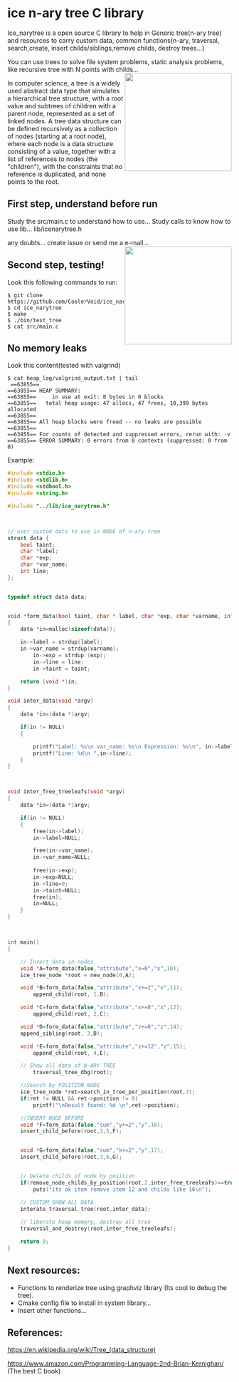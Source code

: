 # ice n-ary tree C library
Ice_narytree is a open source C library to help in Generic tree(n-ary tree) and resources to carry custom data, common functions(n-ary, traversal, search,create, insert childs/siblings,remove childs, destroy trees...)

You can use trees to solve file system problems, static analysis problems,  like recursive tree with N points with childs...
<img align="right" width="240" height="220" src="https://raw.githubusercontent.com/CoolerVoid/icenarytree/master/doc/wide-shot-isolated-tree-covered-snow-snowy-area-just-like-fairytale_181624-5468.jpg">

In computer science, a tree is a widely used abstract data type that simulates a hierarchical tree structure, with a root value and subtrees of children with a parent node, represented as a set of linked nodes. A tree data structure can be defined recursively as a collection of nodes (starting at a root node), where each node is a data structure consisting of a value, together with a list of references to nodes (the "children"), with the constraints that no reference is duplicated, and none points to the root.

First step, understand before run
--

Study the src/main.c to understand how to use...
Study calls to know how to use  lib...  lib/icenarytree.h

any doubts... create issue or send me a e-mail...
<img align="right" width="240" height="220" src="https://upload.wikimedia.org/wikipedia/commons/5/5f/Tree_%28computer_science%29.svg">

Second step, testing!
--


Look this following commands to run:
```
$ git clone https://github.com/CoolerVoid/ice_narytree
$ cd ice_narytree
$ make
$ ./bin/test_tree
$ cat src/main.c
```

No memory leaks
--

Look this content(tested with valgrind)
```
$ cat heap_log/valgrind_output.txt | tail 
 ==63855== 
==63855== HEAP SUMMARY:
==63855==     in use at exit: 0 bytes in 0 blocks
==63855==   total heap usage: 47 allocs, 47 frees, 10,399 bytes allocated
==63855== 
==63855== All heap blocks were freed -- no leaks are possible
==63855== 
==63855== For counts of detected and suppressed errors, rerun with: -v
==63855== ERROR SUMMARY: 0 errors from 0 contexts (suppressed: 0 from 0)
```

Example:
```c
#include <stdio.h>
#include <stdlib.h>
#include <stdbool.h>
#include <string.h>

#include "../lib/ice_narytree.h"



// user custom data to use in NODE of n-ary tree
struct data {
    bool taint;
    char *label;
    char *exp;
    char *var_name;
    int line;
};


typedef struct data data;


void *form_data(bool taint, char * label, char *exp, char *varname, int line)
{
	data *in=malloc(sizeof(data));

	in->label = strdup(label);
	in->var_name = strdup(varname);
        in->exp = strdup (exp);
        in->line = line;
        in->taint = taint;

	return (void *)in;
}

void inter_data(void *argv)
{
	data *in=(data *)argv;

	if(in != NULL)
	{

		printf("Label: %s\n var_name: %s\n Expression: %s\n", in->label,in->var_name,in->exp);
		printf("Line: %d\n ",in->line);
	}
}



void inter_free_treeleafs(void *argv)
{
	data *in=(data *)argv;

	if(in != NULL)
	{
		free(in->label);
		in->label=NULL;

		free(in->var_name);
		in->var_name=NULL;
	
		free(in->exp);
		in->exp=NULL;
		in->line=0;
		in->taint=NULL;
		free(in);
		in=NULL;
	}
}



int main()
{

	// Insert data in nodes
	void *A=form_data(false,"attribute","x=0","x",10);
	ice_tree_node *root = new_node(0,A);

	void *B=form_data(false,"attribute","x+=2","x",11);
        append_child(root, 1,B);

	void *C=form_data(false,"attribute","x+=8","x",12);
        append_child(root, 2,C);

	void *D=form_data(false,"attribute","z+=8","z",14);
	append_sibling(root, 3,D);

	void *E=form_data(false,"attribute","z+=12","z",15);
        append_child(root, 4,E);

	// Show all data of N-ARY TREE
    	traversal_tree_dbg(root);

	//Search by POSITION NODE
	ice_tree_node *ret=search_in_tree_per_position(root,3);
	if(ret != NULL && ret->position != 0)
		printf("\nResult found: %d \n",ret->position);

	//INSERT NODE BEFORE
	void *F=form_data(false,"sum","y+=2","y",16);
	insert_child_before(root,2,5,F);


	void *G=form_data(false,"sum","k+=2","y",17);
	insert_child_before(root,3,6,G);


	// Delete childs of node by position
	if(remove_node_childs_by_position(root,2,inter_free_treeleafs)==true)
		puts("its ok item remove item 12 and childs like 16\n");

	// CUSTOM SHOW ALL DATA
	interate_traversal_tree(root,inter_data);
	
	// liberate heap memory, destroy all tree
	traversal_and_destroy(root,inter_free_treeleafs);

	return 0;
}

```



Next resources:
--

* Functions to renderize tree using graphviz library (Its cool to debug the tree).
* Cmake config file to install in system library...
* Insert other functions...


References:
--
https://en.wikipedia.org/wiki/Tree_(data_structure)

https://www.amazon.com/Programming-Language-2nd-Brian-Kernighan/ (The best C book)
